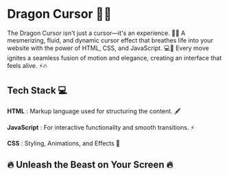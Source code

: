 # Dragon Cursor 🚀✨

The Dragon Cursor isn't just a cursor—it's an experience. 🐉✨ A mesmerizing, fluid, and dynamic cursor effect that breathes life into your website with the power of HTML, CSS, and JavaScript. 💻🎨 Every move ignites a seamless fusion of motion and elegance, creating an interface that feels alive. ⚡🔥

## Tech Stack 💻

**HTML** : Markup language used for structuring the content. 🖋️

**JavaScript** : For interactive functionality and smooth transitions. ⚡

**CSS** : Styling, Animations, and Effects 🎨

## 🔥 Unleash the Beast on Your Screen 🔥

